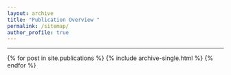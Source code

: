 ```yaml
---
layout: archive
title: "Publication Overview "
permalink: /sitemap/
author_profile: true
---
```


------
<div style="margin-top: 10px; text-align: left;">
  <script type="text/javascript" id="clustrmaps" src="https://clustrmaps.com/map_v2.js?d=sBXO5xvCxmJtaZs2obVmWao2pY2MGpJX3gC8oFRHfp8&cl=ffffff&w=800"></script>
</div>

{% for post in site.publications %}
  {% include archive-single.html %}
{% endfor %}
